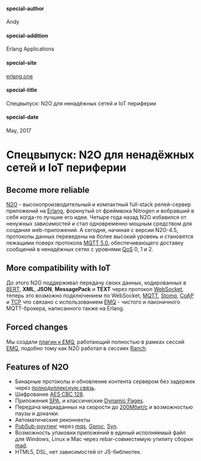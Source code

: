 #### special-author
Andy
#### special-addition
Erlang Applications
#### special-site
[erlang.one](http://erlang.one/)
#### special-title
Спецвыпуск: N2O для ненадёжных сетей и IoT периферии
#### special-date
May, 2017

# Спецвыпуск: N2O для ненадёжных сетей и IoT периферии

## Become more reliable

[N2O](https://github.com/synrc/n2o) - высокопроизводительный и компактный full-stack релей-сервер приложений на [Erlang](https://www.erlang.org/), форкнутый от 
фреймвока Nitrogen и вобравший в себя когда-то лучшие его идеи. Четыре года назад N2O избавился от ненужных зависимостей и 
стал одновременно мощным средством для создания web-приложений. А сегодня, начиная с версии N2O-4.5, протоколы данных 
переведены на более высокий уровень и становятся лежащими поверх протокола [MQTT 5.0](https://en.wikipedia.org/wiki/MQTT), обеспечивающего доставку сообщений в 
ненадёжных сетях с уровнями [QoS](https://en.wikipedia.org/wiki/Quality_of_service) 0, 1 и 2. 

## More compatibility with IoT

До этого N2O поддерживал передачу своих данных, кодированных в [BERT](http://bert-rpc.org/), **XML**, **JSON**, **MessagePack** и **TEXT** через 
протокол [WebSocket](https://en.wikipedia.org/wiki/WebSocket), теперь это возможно подключением по 
WebSocket, [MQTT](https://en.wikipedia.org/wiki/MQTT), [Stomp](https://stomp.github.io/), 
[CoAP](http://coap.technology/) и [TCP](https://en.wikipedia.org/wiki/Transmission_Control_Protocol) что связано 
с использованием [EMQ](http://emqtt.io/) - чистого и лаконичного MQTT-брокера, написанного также на Erlang.

## Forced changes

Мы создали [плагин к EMQ](https://github.com/synrc/mqtt), работающий полностью в рамках сессий [EMQ](http://emqtt.io/), подобно тому как N2O работал в сессиях [Ranch](https://github.com/ninenines/ranch).

## Features of N2O

- Бинарные протоколы и обновление контента сервером без задержек через [полнодуплексную связь](https://en.wikipedia.org/wiki/Duplex_(telecommunications)#Full_duplex).
- Шифрование [AES CBC 128](https://en.wikipedia.org/wiki/Advanced_Encryption_Standard).
- Приложения [SPA](https://en.wikipedia.org/wiki/Single-page_application), и классические [Dynamic Pages](https://en.wikipedia.org/wiki/Dynamic_web_page).
- Передача медиаданных на скорости до [200Мбит/с](http://5ht.co/ftp.htm) и возможностью паузы и докачки.
- Автоматические реконнекты
- [PubSub-роутинг](https://en.wikipedia.org/wiki/Publish%E2%80%93subscribe_pattern) через [mqs](https://github.com/synrc/mqs), [Gproc](https://github.com/uwiger/gproc), [Syn](https://github.com/ostinelli/syn).
- Возможность упаковки приложений в единый исполняемый файл для Windows, Linux и Mac через rebar-совместимую утилиту сборки [mad](https://github.com/synrc/mad).
- HTML5, DSL, нет зависимостей от JS-библиотек.

